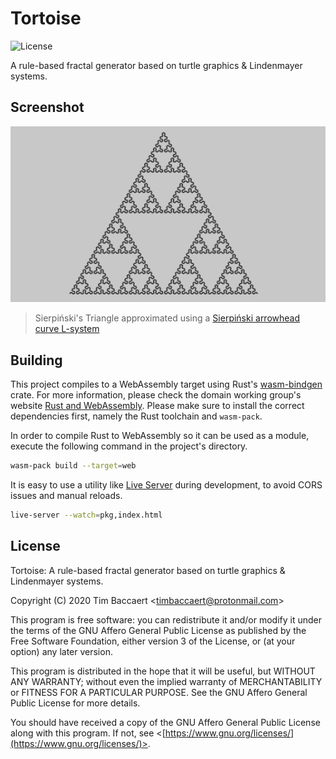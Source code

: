# Tortoise

![License](https://img.shields.io/github/license/timbaccaert/tortoise?style=flat-square)

A rule-based fractal generator based on turtle graphics &amp; Lindenmayer
systems.

## Screenshot

![Sierpiński's Triangle](https://raw.githubusercontent.com/tbaccaer/tortoise/master/img/sierpinski.png "Sierpiński's Triangle")
> Sierpiński's Triangle approximated using a [Sierpiński arrowhead curve L-system](https://en.wikipedia.org/wiki/Sierpi%C5%84ski_curve#Arrowhead_curve)

## Building

This project compiles to a WebAssembly target using Rust's
[wasm-bindgen](https://crates.io/crates/wasm-bindgen) crate. For more
information, please check the domain working group's
website [Rust and WebAssembly](https://rustwasm.github.io/). Please make sure to
install the correct dependencies first, namely the Rust toolchain and `wasm-pack`.

In order to compile Rust to WebAssembly so it can be used as a module, execute the
following command in the project's directory.

```bash
wasm-pack build --target=web
```

It is easy to use a utility like [Live Server](https://www.npmjs.com/package/live-server)
during development, to avoid CORS issues and manual reloads.

```bash
live-server --watch=pkg,index.html
```

## License

Tortoise: A rule-based fractal generator based on turtle graphics & Lindenmayer systems.

Copyright (C) 2020 Tim Baccaert <[timbaccaert@protonmail.com](mailto:timbaccaert@protonmail.com)>

This program is free software: you can redistribute it and/or modify
it under the terms of the GNU Affero General Public License as published
by the Free Software Foundation, either version 3 of the License, or
(at your option) any later version.

This program is distributed in the hope that it will be useful,
but WITHOUT ANY WARRANTY; without even the implied warranty of
MERCHANTABILITY or FITNESS FOR A PARTICULAR PURPOSE. See the
GNU Affero General Public License for more details.

You should have received a copy of the GNU Affero General Public License
along with this program. If not, see
<[https://www.gnu.org/licenses/](https://www.gnu.org/licenses/)>.
